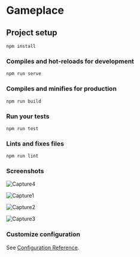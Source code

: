 # Gameplace

## Project setup
```
npm install
```

### Compiles and hot-reloads for development
```
npm run serve
```

### Compiles and minifies for production
```
npm run build
```

### Run your tests
```
npm run test
```

### Lints and fixes files
```
npm run lint
```

### Screenshots

  ![Capture4](https://user-images.githubusercontent.com/18087611/65811878-2ec40400-e1e1-11e9-9b76-e6912d4bdb76.JPG)
  
  ![Capture1](https://user-images.githubusercontent.com/18087611/65811879-2ec40400-e1e1-11e9-8e88-59a8a2c1d9c3.JPG)
  
  ![Capture2](https://user-images.githubusercontent.com/18087611/65811880-2ec40400-e1e1-11e9-916f-70898d6efed4.JPG)
  
  ![Capture3](https://user-images.githubusercontent.com/18087611/65811881-2f5c9a80-e1e1-11e9-94d5-200abd69f914.JPG)

### Customize configuration
See [Configuration Reference](https://cli.vuejs.org/config/).
